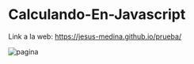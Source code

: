 # Calculando-En-Javascript

Link a la web: https://jesus-medina.github.io/prueba/


![pagina](https://user-images.githubusercontent.com/102434136/172342642-c702cb85-583f-4bbd-8bfd-e32d28821f3f.png)
